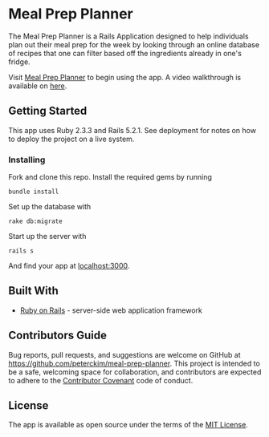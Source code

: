 # Meal Prep Planner

The Meal Prep Planner is a Rails Application designed to help individuals plan out their meal prep for the week by looking through an online database of recipes that one can filter based off the ingredients already in one's fridge.

Visit [Meal Prep Planner](#) to begin using the app. A video walkthrough is available on [here](#).

## Getting Started

This app uses Ruby 2.3.3 and Rails 5.2.1. See deployment for notes on how to deploy the project on a live system.

### Installing

Fork and clone this repo. Install the required gems by running

```
bundle install
```

Set up the database with

```
rake db:migrate
```

Start up the server with

```
rails s
```

And find your app at [localhost:3000](http://localhost:3000).

## Built With
- [Ruby on Rails](https://rubyonrails.org/) - server-side web application framework

## Contributors Guide

Bug reports, pull requests, and suggestions are welcome on GitHub at https://github.com/peterckim/meal-prep-planner. This project is intended to be a safe, welcoming space for collaboration, and contributors are expected to adhere to the [Contributor Covenant](http://contributor-covenant.org) code of conduct.

## License

The app is available as open source under the terms of the [MIT License](https://github.com/peterckim/meal-prep-planner/blob/master/LICENSE.md).
